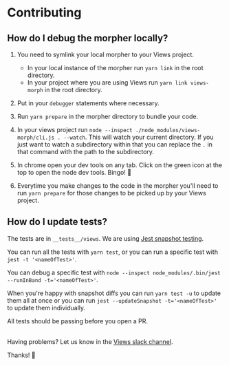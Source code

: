 # Contributing

## How do I debug the morpher locally?

1. You need to symlink your local morpher to your Views project.

    * In your local instance of the morpher run `yarn link` in the root directory.
    * In your project where you are using Views run `yarn link views-morph` in the root directory.

2. Put in your `debugger` statements where necessary.

3. Run `yarn prepare` in the morpher directory to bundle your code.

4. In your views project run `node --inspect ./node_modules/views-morph/cli.js . --watch`. This will watch your current directory. If you just want to watch a subdirectory within that you can replace the `.` in that command with the path to the subdirectory.

5. In chrome open your dev tools on any tab. Click on the green icon at the top to open the node dev tools. Bingo! :tada:

6. Everytime you make changes to the code in the morpher you'll need to run `yarn prepare` for those changes to be picked up by your Views project.

## How do I update tests?

The tests are in `__tests__/views`. We are using [Jest snapshot testing](https://facebook.github.io/jest/docs/en/snapshot-testing.html).

You can run all the tests with `yarn test`, or you can run a specific test with `jest -t '<nameOfTest>'`.

You can debug a specific test with `node --inspect node_modules/.bin/jest --runInBand -t='<nameOfTest>'`.

When you're happy with snapshot diffs you can run `yarn test -u` to update them all at once or you can run `jest --updateSnapshot -t='<nameOfTest>'` to update them individually.

All tests should be passing before you open a PR.<br/><br/>

Having problems? Let us know in the [Views slack channel](https://slack.views.tools/).

Thanks! :clap:
